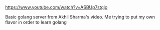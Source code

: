 https://www.youtube.com/watch?v=ASBUp7stqjo

Basic golang server from Akhil Sharma's video.
Me trying to put my own flavor in order to learn 
golang
